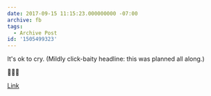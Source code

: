 ```yaml
---
date: 2017-09-15 11:15:23.000000000 -07:00
archive: fb
tags: 
  - Archive Post
id: '1505499323'
---
```


It's ok to cry. (Mildly click-baity headline: this was planned all along.)

🙋🏼‍♂️

[Link](https://www.theverge.com/2017/9/15/16308334/nasa-cassini-spacecraft-saturn-titan-enceladus-dive-destruction#443770609)
